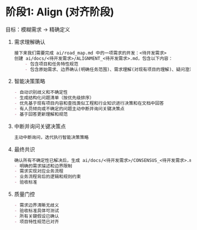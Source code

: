 # 阶段1: Align (对齐阶段)

目标：模糊需求 → 精确定义

1. 需求理解确认

    ```md
    接下来我们需要完成 ai/road_map.md 中的一项需求的开发：<待开发需求>
    创建 ai/docs/<待开发需求>/ALIGNMENT_<待开发需求>.md，包含以下内容：
        - 包含项目和任务特性规范
        - 包含原始需求、边界确认(明确任务范围)、需求理解(对现有项目的理解)、疑问澄清(存在歧义的地方)
    ```

2. 智能决策策略

    ```md
    - 自动识别歧义和不确定性
    - 生成结构化问题清单（按优先级排序）
    - 优先基于现有项目内容和查找类似工程和行业知识进行决策和在文档中回答
    - 有人员倾向或不确定的问题主动中断并询问关键决策点
    - 基于回答更新理解和规范
    ```

3. 中断并询问关键决策点

    ```md
    主动中断询问，迭代执行智能决策策略
    ```

4. 最终共识

    ```md
    确认所有不确定性已解决后，生成 ai/docs/<待开发需求>/CONSENSUS_<待开发需求>.md 包含:
    - 明确的需求描述和边界限制
    - 需求实现对应业务流程
    - 业务流程背后的逻辑和规则约束
    - 验收标准
    ```

5. 质量门控

    ```md
    - 需求边界清晰无歧义
    - 验收标准具体可测试
    - 所有关键假设已确认
    - 项目特性规范已对齐
    ```
